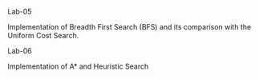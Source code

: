 Lab-05

Implementation of Breadth First Search (BFS) and its comparison with the Uniform Cost Search.

Lab-06

Implementation of A* and Heuristic Search
